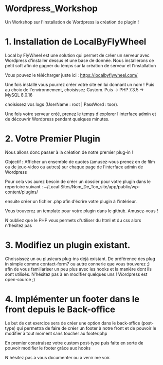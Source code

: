 # Wordpress_Workshop

Un Workshop sur l'installation de Wordpress la création de plugin !


# 1. Installation de LocalByFlyWheel


Local by FlyWheel est une solution qui permet de créer un serveur avec Wordpress d'installer dessus et une base de donnée.
Nous installerons ce petit soft afin de gagner du temps sur la création de serveur et l'installation 

Vous pouvez le télécharger juste ici : https://localbyflywheel.com/

Une fois installé vous pourrez créer votre site en lui donnant un nom ! Puis au choix de l'environnement, choisissez Custom.
Puis -> PHP 7.3.5
     -> MySQL 8.0.16

choisissez vos logs (UserName : root | PassWord : toor).

Une fois votre serveur créé, prenez le temps d'explorer l'interface admin et de découvrir Wordpress pendant quelques minutes.


# 2. Votre Premier Plugin


Nous allons donc passer à la création de notre premier plug-in !

Objectif : Afficher un ensemble de quotes (amusez-vous prenez en de film ou de jeux-video ou autres) sur chaque page de l'interface admin de Wordpress

Pour cela vos aurez besoin de créer un dossier pour votre plugin dans le repertoire suivant :
~/Local Sites/Nom_De_Ton_site/app/public/wp-content/plugins/

ensuite créer un fichier .php afin d'écrire votre plugin à l'intérieur.

Vous trouverez un template pour votre plugin dans le github. Amusez-vous !

N'oubliez que le PHP vous permets d'utiliser du html et du css alors n'hésitez pas


# 3. Modifiez un plugin existant.

Choississez un ou plusieurs plug-ins déjà existant. De préférence des plug in simple comme contact-form7 ou autre connerie que vous trouverez ;)
afin de vous familiariser un peu plus avec les hooks et la manière dont ils sont utilisés.
N'hésitez pas à en modifier quelques uns ! Wordpress est open-source ;)



# 4. Implémenter un footer dans le front depuis le Back-office

Le but de cet exercice sera de créer une option dans le back-office (post-type) qui permettra de faire de créer un footer à notre front et de pouvoir le modifier à tout moment sans toucher au footer.php

En premier construisez votre custom post-type
puis faite en sorte de pouvoir modifier le footer grâce aux hooks

N'hésitez pas à vous documenter ou à venir me voir.
